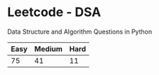 # Leetcode - DSA

Data Structure and Algorithm Questions in Python

| Easy   |  Medium  | Hard |
|--------|----------|------|
|   75   |    41    |  11  |

